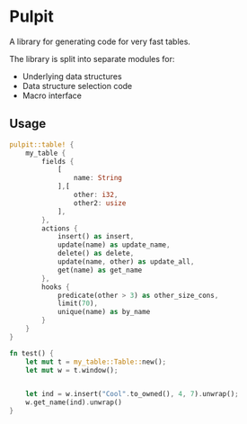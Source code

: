 # Pulpit
A library for generating code for very fast tables.

The library is split into separate modules for:
- Underlying data structures
- Data structure selection code
- Macro interface


## Usage
```rust
pulpit::table! {
    my_table {
        fields {
            [
                name: String
            ],[
                other: i32,
                other2: usize
            ],
        },
        actions {
            insert() as insert,
            update(name) as update_name,
            delete() as delete,
            update(name, other) as update_all,
            get(name) as get_name 
        },
        hooks {
            predicate(other > 3) as other_size_cons,
            limit(70),
            unique(name) as by_name
        }
    }
}

fn test() {
    let mut t = my_table::Table::new();
    let mut w = t.window();


    let ind = w.insert("Cool".to_owned(), 4, 7).unwrap();
    w.get_name(ind).unwrap()
}
```
